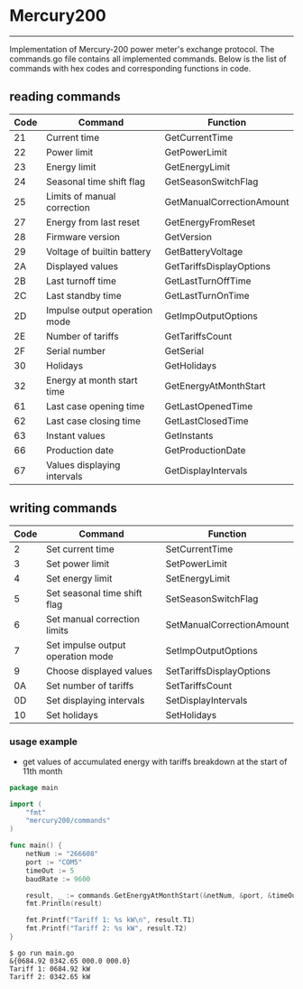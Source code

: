 # Mercury200

----
Implementation of Mercury-200 power meter's exchange protocol.
The commands.go file contains all implemented commands. Below is the list of commands with hex codes and corresponding functions in code.

## reading commands

Code | Command | Function |
--- | --- | --- |
21 | Current time | GetCurrentTime
22 | Power limit | GetPowerLimit
23 | Energy limit | GetEnergyLimit
24 | Seasonal time shift flag | GetSeasonSwitchFlag
25 | Limits of manual correction | GetManualCorrectionAmount
27 | Energy from last reset | GetEnergyFromReset
28 | Firmware version | GetVersion
29 | Voltage of builtin battery | GetBatteryVoltage
2A | Displayed values | GetTariffsDisplayOptions
2B | Last turnoff time | GetLastTurnOffTime
2C | Last standby time | GetLastTurnOnTime
2D | Impulse output operation mode | GetImpOutputOptions
2E | Number of tariffs | GetTariffsCount
2F | Serial number | GetSerial
30 | Holidays | GetHolidays
32 | Energy at month start time | GetEnergyAtMonthStart	
61 | Last case opening time | GetLastOpenedTime
62 | Last case closing time | GetLastClosedTime
63 | Instant values | GetInstants	
66 | Production date | GetProductionDate
67 | Values displaying intervals | GetDisplayIntervals

## writing commands

Code | Command | Function |
--- | --- | --- |
2 | Set current time | SetCurrentTime
3 | Set power limit |  SetPowerLimit
4 | Set energy limit |  SetEnergyLimit
5 | Set seasonal time shift flag |  SetSeasonSwitchFlag
6 | Set manual correction limits |  SetManualCorrectionAmount
7 | Set impulse output operation mode |  SetImpOutputOptions	
9 | Choose displayed values |  SetTariffsDisplayOptions
0A | Set number of tariffs |  SetTariffsCount	
0D | Set displaying intervals |  SetDisplayIntervals	
10 | Set holidays |  SetHolidays

### usage example

* get values of accumulated energy with tariffs breakdown at the start of 11th month

```go
package main

import (
	"fmt"
	"mercury200/commands"
)

func main() {
	netNum := "266608"
	port := "COM5"
	timeOut := 5
	baudRate := 9600

	result, _ := commands.GetEnergyAtMonthStart(&netNum, &port, &timeOut, &baudRate, 11)
	fmt.Println(result)

	fmt.Printf("Tariff 1: %s kW\n", result.T1)
	fmt.Printf("Tariff 2: %s kW", result.T2)
}
```

```shell
$ go run main.go
&{0684.92 0342.65 000.0 000.0}
Tariff 1: 0684.92 kW
Tariff 2: 0342.65 kW
```

